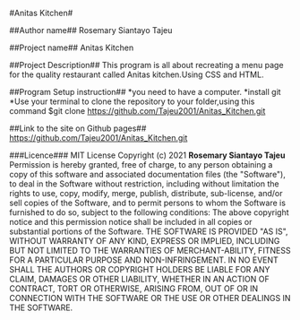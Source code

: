 #Anitas Kitchen#

##Author name##
Rosemary Siantayo Tajeu

##Project name##
Anitas Kitchen

##Project Description##
This program is all about recreating a menu page for the quality restaurant called Anitas kitchen.Using CSS and HTML.

##Program Setup instruction##
*you need to have a computer.
*install git
*Use your terminal to clone the repository to your folder,using this command
 $git clone https://github.com/Tajeu2001/Anitas_Kitchen.git


##Link to the site on Github pages##
https://github.com/Tajeu2001/Anitas_Kitchen.git

###Licence###
MIT License Copyright (c) 2021 **Rosemary Siantayo Tajeu** Permission is hereby granted, free of charge, to any person obtaining a copy of this software and associated documentation files (the "Software"), to deal in the Software without restriction, including without limitation the rights to use, copy, modify, merge, publish, distribute, sub-license, and/or sell copies of the Software, and to permit persons to whom the Software is furnished to do so, subject to the following conditions: The above copyright notice and this permission notice shall be included in all copies or substantial portions of the Software. THE SOFTWARE IS PROVIDED "AS IS", WITHOUT WARRANTY OF ANY KIND, EXPRESS OR IMPLIED, INCLUDING BUT NOT LIMITED TO THE WARRANTIES OF MERCHANT-ABILITY, FITNESS FOR A PARTICULAR PURPOSE AND NON-INFRINGEMENT. IN NO EVENT SHALL THE AUTHORS OR COPYRIGHT HOLDERS BE LIABLE FOR ANY CLAIM, DAMAGES OR OTHER LIABILITY, WHETHER IN AN ACTION OF CONTRACT, TORT OR OTHERWISE, ARISING FROM, OUT OF OR IN CONNECTION WITH THE SOFTWARE OR THE USE OR OTHER DEALINGS IN THE SOFTWARE.

